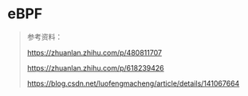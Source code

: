 # eBPF

> 参考资料：
>
> https://zhuanlan.zhihu.com/p/480811707
>
> https://zhuanlan.zhihu.com/p/618239426
>
> https://blog.csdn.net/luofengmacheng/article/details/141067664
>
> 
